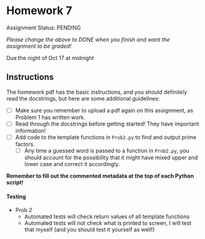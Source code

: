# Homework 7

Assignment Status: PENDING

_Please change the above to DONE when you finish and want the assignment to be graded!_

Due the night of Oct 17 at midnight


## Instructions
The homework pdf has the basic instructions, and you should definitely read the docstrings, but here are some additional guidelines:
 - [ ] Make sure you remember to upload a pdf again on this assignment, as Problem 1 has written work.
 - [ ] Read through the docstrings before getting started! They have important information!
 - [ ] Add code to the template functions in `Prob2.py` to find and output prime factors.
 	- [ ] Any time a guessed word is passed to a function in `Prob2.py`, you should account for the possibility that it might have mixed upper and lower case and correct it accordingly.

__Remember to fill out the commented metadata at the top of each Python script!__

#### Testing
 - Prob 2
 	- Automated tests will check return values of all template functions
	- Automated tests will not check what is printed to screen, I will test
	that myself (and you should test it yourself as well!)
